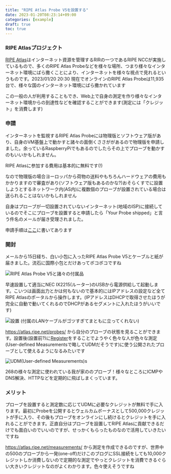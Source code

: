 ```yaml
---
title: "RIPE Atlas Probe V5を設置する"
date: 2023-01-20T08:23:14+09:00
categories: [example]
draft: true
toc: true
---
```

### RIPE Atlasプロジェクト
[RIPE Atlas](https://atlas.ripe.net/)はインターネット資源を管理するRIRの一つであるRIPE NCCが実施しているもので、多くのRIPE Atlas Probeなどを様々な場所、つまり様々なインターネット環境にばら撒くことにより、インターネットを様々な視点で見れるというものです。2023/01/20 20:30 現在でオンラインのRIPE Atlas Probeは11,935台で、様々な国のインターネット環境にばら撒かれています

この一般の人が利用することもでき、Web上で自身の測定を作り様々なインターネット環境からの到達性などを確認することができます(測定には「クレジット」を消費します)

### 申請
インターネットを監視するRIPE Atlas Probeには物理版とソフトウェア版があり、自身のVM基盤上で動かすと諸々の面倒くささががあるので物理版を申請しました。余っているRaspberryPiでもあるのでしたらその上でプローブを動かすのもいいかもしれません。

RIPE Atlasに参加する費用は基本的に無料です(!)

なので物理版の場合ヨーロッパから荷物の送料やもちろんハードウェアの費用もかかりますので審査があり(ソフトウェア版もあるのかな?)おそらくすでに設置しようとするネットワーク内(AS内)に複数個のプローブが設置されている場合は送られることはないかもしれません

自身はプローブが一切設置されていないインターネット(地域のISP)に接続しているのでそこにプローブを設置すると申請したら「Your Probe shipped」と言う件名のメールが届き受理されました。

申請手順は[ここ](https://atlas.ripe.net/get-involved/become-an-anchor-host/)に書いてあります
### 開封
メールから15日経ち、白い小包に入ったRIPE Atlas Probe V5とケーブルと紙が届きました。流石に国際小包とだけあってボコボコですね

![RIPE Atlas Probe V5と諸々の付属品](/images/install-ripe-atlas/open-package.jpg)

早速設置して適当にNEC IX2215(ルーター)のUSBから電源供給して起動します。こいつは画面出力とかは何もないので基本的にはIPアドレスの設定など全てRIPE Atlasのポータルから操作します。(IPアドレスはDHCPで取得させたほうが完全に自動で動いてくれるのでDHCPがあるセグメントに入れたほうがいいです)

![設置](/images/install-ripe-atlas/installed.jpg)
(付属のLANケーブルがゴツすぎてまともに立ってくれない)


https://atlas.ripe.net/probes/ から自分のプローブの状態を見ることができます。設置後(設置前?)に[Register](https://atlas.ripe.net/register/)をすることでようやく色々な人が色々な測定(User-defined Measurementsで略してUDMだそうです)に使う公開されたプローブとして使えるようになるみたいです

![UDM(User-defined Measurements)s](/images/install-ripe-atlas/UDMs.png)

268の様々な測定に使われている我が家ののプローブ！様々なところにICMPやDNS解決、HTTPなどを定期的に飛ばしまくっています。

### メリット
プローブを設置すると測定数に応じてUDMに必要なクレジットが無料で手に入ります。最初にProbeを公開するとウェルカムボーナスとして500,000クレジットが手に入り、その後もプローブをオンラインにし続けるとクレジットを手に入れることができます。正直自分はプローブを設置してRIPE Atlasに貢献できるだけでも面白いのでいいのですが、せっかくもらったものなので活用していきたいですね

https://atlas.ripe.net/measurements/ から測定を作成できるのですが、世界中の500のプローブから一発(one-off)だけこのブログにSSL接続をしても10,000クレジットしか消費しないので定期的な測定でやっとクレジットを消費できるぐらい大きいクレジットなのがよくわかります。色々使えそうですね